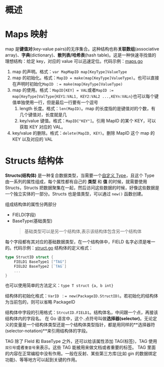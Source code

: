 # 概述

# Maps 映射

map 是**键值对**(key-value pairs)的无序集合。这种结构也称**关联数组**(associative array)、**字典**(dictionary)、**散列表/哈希表**(hash table)。这是一种快速寻找值的理想结构：给定 key，对应的 value 可以迅速定位。代码示例：[maps.go](/4.arrays_slices_maps/maps.go)

1. map 的声明。格式：`var MapMapID map[KeyType]ValueType`
2. map 的初始化。格式：`MapID = make(map[KeyType]ValueType)`。也可以直接在声明时初始化`MapID ：= make(map[KeyType]ValueType)`
3. map 的使用。格式：`MapID[KEY] = VAL`或者`MapID := map[KeyType]ValType{KEY1:VAL1, KEY2:VAL2 ...,KEYn:VALn}`也可以每个键值单独使用一行，但是最后一行要有一个逗号
   1. length 长度。格式：`len(MapID)`。map 的长度指的是键值对的个数，有几个键值对，长度就是几
   2. key/value 键值。格式：`MapID["KEY"]`。引用 MapID 的某个 KEY，可以获取 KEY 对应的 VAL。
4. key/value 的删除。格式：`delete(MapID, KEY)`。删除 MapID 这个 map 的 KEY 以及对应的 VAL

# Structs 结构体

**Structs(结构体)** 是一种复合数据类型，当需要一个[自定义 Type](/1.Type/README.md)，且这个 Type 由一系列的属性组成，每个属性都有自己的 **类型** 和 **值** 的时候，就需要使用 Structs，Structs 把数据聚集在一起，然后访问这些数据的时候，好像这些数据是一个独立实体的一部分。Structs 也是值类型，可以通过 `new()` 函数创建。

组成结构体的属性分两部分

- FIELD(字段)
- BaseType(基础类型)
  > 基础类型可以是另一个结构体,表示该结构体包含另一个结构体

每个字段都有其对应的基础数据类型，在一个结构体中，FIELD 名字必须是唯一的。代码示例：[struct.go](/7.structs_and_interfaces/struct/struct.go)
结构体的定义格式：

```go
type StructID struct {
	FIELD1 BaseType1 ["TAG"]
	FIELD2 BaseType2 [`TAG`]
	...
}
```

也可以使用简单的方法定义：`type T struct {a, b int}`

结构体的初始化格式：`VarID ：= new(PackageID.StructID)`。若初始化的结构体为当前包的，则可以省略 PackageID

结构体中字段的引用格式：`StrcutID.FIELD1`。结构体名，中间跟一个点，再接该结构体内的字段名。
在 Go 语言中，这个`.`点符号叫做**选择器(selector)**。无论定义的变量是一个结构体类型还是一个结构体类型指针，都是用同样的**选择器符(selector-notation)**来引用结构体的字段。

TAG
除了 FIeld 和 BaseType 之外，还可以给该属性添加 TAG(标签)，TAG 使用`双引号`或者`重音号`来表示。这些 TAG 能被用来做文档或者重要的标签。
TAG 里面的内容在正常编程中没有作用。一般在反射、某些第三方库(比如 gin 的数据绑定功能)、等等地方可以起到关键的作用。
